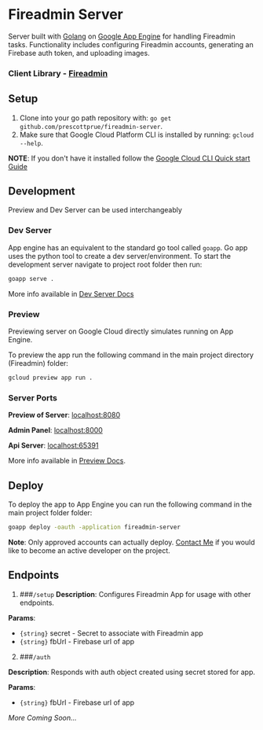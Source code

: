 # Fireadmin Server

Server built with [Golang](https://golang.org/) on [Google App Engine](https://cloud.google.com/appengine/docs) for  handling Fireadmin tasks. Functionality includes configuring Fireadmin accounts, generating an Firebase auth token, and uploading images.

### Client Library - [Fireadmin](https://github.com/prescottprue/Fireadmin)


## Setup
1. Clone into your go path repository with:
  `go get github.com/prescottprue/fireadmin-server`.
2. Make sure that Google Cloud Platform CLI is installed by running: `gcloud --help`.

  **NOTE**: If you don't have it installed follow the [Google Cloud CLI Quick start Guide](https://cloud.google.com/sdk/#Quick_Start)

## Development

Preview and Dev Server can be used interchangeably

### Dev Server
App engine has an equivalent to the standard go tool called `goapp`. Go app uses the python tool to create a dev server/environment.
To start the development server navigate to project root folder then run:

```bash
goapp serve .
```
More info available in [Dev Server Docs](https://cloud.google.com/appengine/docs/go/tools/devserver)

### Preview
  Previewing server on Google Cloud directly simulates running on App Engine.

  To preview the app run the following command in the main project directory (Fireadmin) folder:

  ```bash
  gcloud preview app run .

  ```

### Server Ports
  **Preview of Server**: [localhost:8080](http://localhost:8000)

  **Admin Panel**: [localhost:8000](http://localhost:8000)

  **Api Server**: [localhost:65391](http://localhost:65391)

  More info available in [Preview Docs](https://cloud.google.com/sdk/gcloud/reference/preview/).


## Deploy
To deploy the app to App Engine you can run the following command in the main project folder folder:

```bash
goapp deploy -oauth -application fireadmin-server
```
**Note**: Only approved accounts can actually deploy. [Contact Me](mailto:sprue.dev@gmail.com) if you would like to become an active developer on the project.

## Endpoints

1. ###`/setup`
  **Description**: Configures Fireadmin App for usage with other endpoints.

  **Params**:
  * `{string}` secret - Secret to associate with Fireadmin app
  * `{string}` fbUrl - Firebase url of app

2. ###`/auth`

  **Description**: Responds with auth object created using secret stored for app.

  **Params**:
  * `{string}` fbUrl - Firebase url of app

  *More Coming Soon...*
